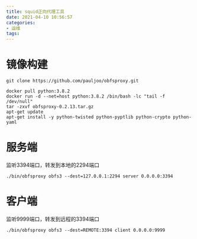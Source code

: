 ```yaml
---
title: squid正向代理工具
date: 2021-04-10 10:56:57
categories:
- 运维
tags:
---
```


# 镜像构建
```shell
git clone https://github.com/pauljoo/obfsproxy.git

docker pull python:3.8.2
docker run -d --net=host python:3.8.2 /bin/bash -lc "tail -f /dev/null"
tar -zxvf obfsproxy-0.2.13.tar.gz
apt-get update
apt-get install -y python-twisted python-pyptlib python-crypto python-yaml
```

# 服务端
监听3394端口，转发到本地的2294端口
```shell
./bin/obfsproxy obfs3 --dest=127.0.0.1:2294 server 0.0.0.0:3394
```

# 客户端
监听9999端口，转发到远程的3394端口
```shell
./bin/obfsproxy obfs3 --dest=REMOTE:3394 client 0.0.0.0:9999
```